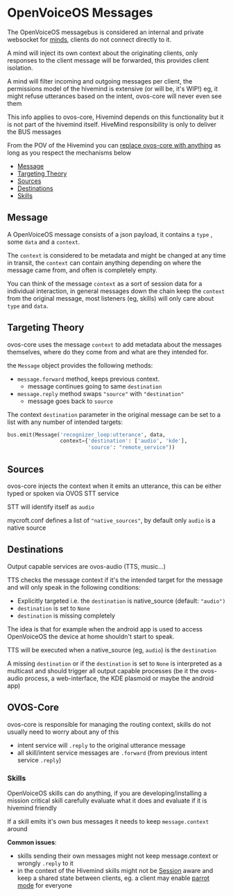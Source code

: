 # OpenVoiceOS Messages

The OpenVoiceOS messagebus is considered an internal and private websocket for [minds](https://github.com/JarbasHiveMind/HiveMind-core/wiki/Terminology), clients do not connect directly to it.

A mind will inject its own context about the originating clients,  only responses to the client message will be forwarded, this provides client isolation. 

A mind will filter incoming and outgoing messages per client, the permissions model of the hivemind is extensive (or will be, it's WIP!) eg, it might refuse utterances based on the intent, ovos-core will never even see them

This info applies to ovos-core, Hivemind depends on this functionality but it is not part of the hivemind itself. HiveMind responsibility is only to deliver the BUS messages

From the POV of the Hivemind you can [replace ovos-core with anything](https://github.com/JarbasHiveMind/Fakecroft-DDG) as long as you respect the mechanisms below

  * [Message](#message)
  * [Targeting Theory](#targeting-theory)
  * [Sources](#sources)
  * [Destinations](#destinations)
  * [Skills](#skills)

## Message

A OpenVoiceOS message consists of a json payload, it contains a `type` , some `data` and a `context`.

The `context` is considered to be metadata and might be changed at any time in transit, the `context` can contain anything depending on where the message came from, and often is completely empty. 

You can think of the message `context` as a sort of session data for a individual interaction, in general messages down the chain keep the `context` from the original message, most listeners (eg, skills) will only care about `type` and `data`. 

## Targeting Theory

ovos-core uses the message `context` to add metadata about the messages themselves, where do they come from and what are they intended for.

the `Message` object provides the following methods:

- `message.forward` method, keeps previous context.
	- message continues going to same `destination`
- `message.reply` method swaps `"source"` with `"destination"`
	- message goes back to `source`

The context `destination` parameter in the original message can be set to a list with any number of intended targets:

```python
bus.emit(Message('recognizer_loop:utterance', data, 
				 context={'destination': ['audio', 'kde'],
						  'source': "remote_service"))
```

## Sources

ovos-core injects the context when it emits an utterance, this can be either typed or spoken via OVOS STT service

STT will identify itself as `audio`

mycroft.conf defines a list of `"native_sources"`, by default only `audio` is a native source

## Destinations

Output capable services are ovos-audio (TTS, music...)

TTS checks the message context if it's the intended target for the message and will only speak in the following conditions:

- Explicitly targeted i.e. the `destination` is native_source (default: `"audio")`
- `destination` is set to `None`
- `destination` is missing completely

The idea is that for example when the android app is used to access OpenVoiceOS the device at home shouldn't start to speak.

TTS will be executed when a native_source (eg, `audio`) is the `destination`

A missing `destination` or if the `destination` is set to `None` is interpreted as a multicast and should trigger all output capable processes (be it the ovos-audio process, a web-interface, the KDE plasmoid or maybe the android app)

## OVOS-Core

ovos-core is responsible for managing the routing context, skills do not usually need to worry about any of this

- intent service will `.reply` to the original utterance message
- all skill/intent service messages are `.forward` (from previous intent service `.reply`)

### Skills 

OpenVoiceOS skills can do anything, if you are developing/installing a mission critical skill carefully evaluate what it does and evaluate if it is hivemind friendly

If a skill emits it's own bus messages it needs to keep `message.context` around

**Common issues**:
- skills sending their own messages might not keep message.context or wrongly `.reply` to it 
- in the context of the Hivemind skills might not be [Session](https://github.com/OpenVoiceOS/ovos-bus-client/blob/dev/ovos_bus_client/session.py) aware and keep a shared state between clients, eg. a client may enable [parrot mode](https://github.com/JarbasSkills/skill-parrot) for everyone 
